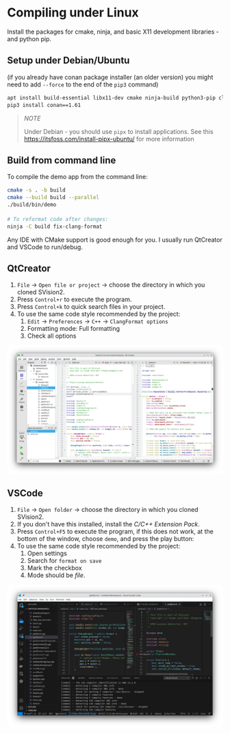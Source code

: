 # Compiling under Linux

Install the packages for cmake, ninja, and basic X11 development
libraries - and python pip.

## Setup under Debian/Ubuntu

(if you already have conan package installer
(an older version) you might need to add `--force` to the end of the `pip3` command)

``` bash
apt install build-essential libx11-dev cmake ninja-build python3-pip clang-format
pip3 install conan==1.61
```

> *NOTE*
>
> Under Debian - you should use `pipx` to install applications. See this
> <https://itsfoss.com/install-pipx-ubuntu/> for more information

## Build from command line

To compile the demo app from the command line:

``` bash
cmake -s . -b build
cmake --build build --parallel
./build/bin/demo

# To reformat code after changes:
ninja -C build fix-clang-format
```

Any IDE with CMake support is good enough for you. I usually run QtCreator
and VSCode to run/debug.

## QtCreator

1. `File` -> `Open file or project` -> choose the directory in which you cloned SVision2.
2. Press `Control+r` to execute the program.
3. Press `Control+k` to quick search files in your project.
4. To use the same code style recommended by the project:
   1. `Edit` -> `Preferences` -> `C++` -> `ClangFormat options`
   2. Formatting mode: Full formatting
   3. Check all options

![QtCreator](qtcreator-linux.png "Project loaded")

## VSCode

1. `File` -> `Open folder` -> choose the directory in which you cloned SVision2.
2. If you don't have this installed, install the *C/C++ Extension Pack*.
3. Press `Control+F5` to execute the program, if this does not work, at the
bottom of the window, choose `demo`, and press the play button:
4. To use the same code style recommended by the project:
   1. Open settings
   2. Search for `format on save`
   3. Mark the checkbox
   4. Mode should be *file*.

![QtCreator](vscode-linux.png "Project loaded")
